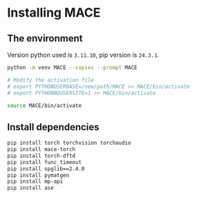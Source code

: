 # Installing MACE

## The environment

Version python used is `3.11.10`, pip version is `24.3.1`.

```sh
python -m venv MACE --copies --prompt MACE

# Modify the activation file
# export PYTHONUSERBASE=/new/path/MACE >> MACE/bin/activate
# export PYTHONNOUSERSITE=1 >> MACE/bin/activate

source MACE/bin/activate
```

## Install dependencies

```sh
pip install torch torchvision torchaudio
pip install mace-torch
pip install torch-dftd
pip install func_timeout
pip install spglib==2.4.0
pip install pymatgen
pip install mp-api
pip install ase
```